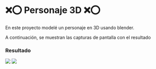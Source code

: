 # ❌⭕ Personaje 3D ❌⭕

En este proyecto modelé un personaje en 3D usando blender.


A continuación, se muestran las capturas de pantalla con el resultado

### Resultado
![](https://github.com/AxelVazMar/Simulacion_Por_Computadora-Axel_Vazquez/blob/main/Pr%C3%A1ctica%2003%20-%20Personaje%203D/PERSONAJE_1.jpg)
![](https://github.com/AxelVazMar/Simulacion_Por_Computadora-Axel_Vazquez/blob/main/Pr%C3%A1ctica%2003%20-%20Personaje%203D/PERSONAJE_2.jpg)





